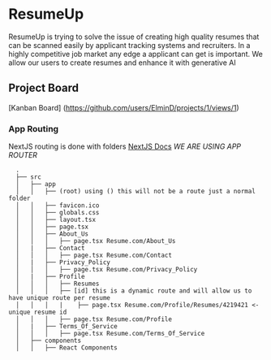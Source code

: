 # ResumeUp
ResumeUp is trying to solve the issue of creating high quality resumes that can be scanned easily by applicant tracking systems and recruiters. In a highly competitive job market any edge a applicant can get is important. We allow our users to create resumes and enhance it with generative AI

## Project Board
[Kanban Board] (https://github.com/users/ElminD/projects/1/views/1)

### App Routing
NextJS routing is done with folders
[NextJS Docs](https://nextjs.org/docs/getting-started/project-structure) *WE ARE USING APP ROUTER*
```
  .
  ├── src
  │   ├── app
  │   │   ├── (root) using () this will not be a route just a normal folder
  │   │   ├── favicon.ico
  │   │   ├── globals.css
  │   │   ├── layout.tsx
  │   │   ├── page.tsx
  │   │   ├── About_Us
  │   │   │   ├── page.tsx Resume.com/About_Us 
  │   |   ├── Contact
  │   │   │   ├── page.tsx Resume.com/Contact
  │   |   ├── Privacy_Policy
  │   │   │   ├── page.tsx Resume.com/Privacy_Policy
  │   |   ├── Profile
  │   │   │   ├── Resumes
  │   │   │   ├── [id] this is a dynamic route and will allow us to have unique route per resume
  │   │   │   |    ├── page.tsx Resume.com/Profile/Resumes/4219421 <- unique resume id 
  │   │   │   ├── page.tsx Resume.com/Profile
  │   |   ├── Terms_Of_Service
  │   │   │   ├── page.tsx Resume.com/Terms_Of_Service
  │   ├── components
  │   │   ├── React Components 
```
